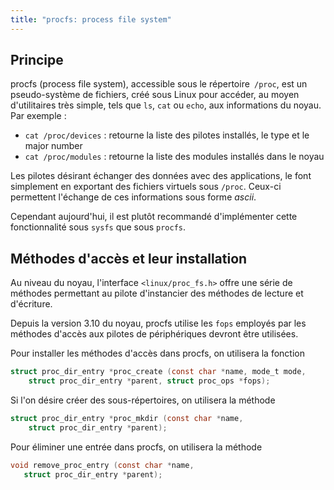 ```yaml
---
title: "procfs: process file system"
---
```


## Principe

procfs (process file system), accessible sous le répertoire` /proc`, est un
pseudo-système de fichiers, créé sous Linux pour accéder, au moyen
d'utilitaires très simple, tels que `ls`, `cat` ou `echo`, aux informations du
noyau. Par exemple :

- `cat /proc/devices` : retourne la liste des pilotes installés, le type et le major number
- `cat /proc/modules` : retourne la liste des modules installés dans le noyau

Les pilotes désirant échanger des données avec des applications, le font
simplement en exportant des fichiers virtuels sous `/proc`. Ceux-ci permettent
l'échange de ces informations sous forme _ascii_.

Cependant aujourd'hui, il est plutôt recommandé d'implémenter cette
fonctionnalité sous `sysfs` que sous `procfs`.

## Méthodes d'accès et leur installation

Au niveau du noyau, l'interface `<linux/proc_fs.h>` offre une série de
méthodes permettant au pilote d'instancier des méthodes de lecture et d'écriture.

Depuis la version 3.10 du noyau, procfs utilise les `fops` employés par les
méthodes d'accès aux pilotes de périphériques devront être utilisées.

Pour installer les méthodes d'accès dans procfs, on utilisera la fonction

```c
struct proc_dir_entry *proc_create (const char *name, mode_t mode,
    struct proc_dir_entry *parent, struct proc_ops *fops);
```

Si l'on désire créer des sous-répertoires, on utilisera la méthode

```c
struct proc_dir_entry *proc_mkdir (const char *name,
    struct proc_dir_entry *parent);
```

Pour éliminer une entrée dans procfs, on utilisera la méthode

```c
void remove_proc_entry (const char *name,
   struct proc_dir_entry *parent);
```

